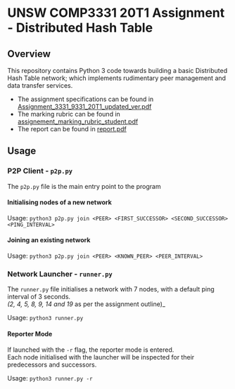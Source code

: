 # UNSW COMP3331 20T1 Assignment - Distributed Hash Table

## Overview

This repository contains Python 3 code towards building a basic Distributed Hash Table network; which implements rudimentary peer management and data transfer services.

* The assignment specifications can be found in [Assignment_3331_9331_20T1_updated_ver.pdf](./Assignment_3331_9331_20T1_updated_ver.pdf)
* The marking rubric can be found in [assignement_marking_rubric_student.pdf](./assignement_marking_rubric_student.pdf)
* The report can be found in [report.pdf](./report.pdf)

## Usage

### P2P Client - `p2p.py`

The `p2p.py` file is the main entry point to the program

#### Initialising nodes of a new network

Usage: `python3 p2p.py join <PEER> <FIRST_SUCCESSOR> <SECOND_SUCCESSOR> <PING_INTERVAL>`

#### Joining an existing network

Usage: `python3 p2p.py join <PEER> <KNOWN_PEER> <PEER_INTERVAL>`

### Network Launcher - `runner.py`

The `runner.py` file initialises a network with 7 nodes, with a default ping interval of 3 seconds.  
_(2, 4, 5, 8, 9, 14 and 19_ as per the assignment outline)_

Usage: `python3 runner.py`

#### Reporter Mode

If launched with the `-r` flag, the reporter mode is entered.  
Each node initialised with the launcher will be inspected for their predecessors and successors.

Usage: `python3 runner.py -r`

